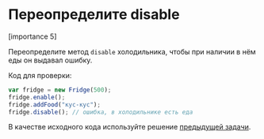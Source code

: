 # Переопределите disable

[importance 5]

Переопределите метод `disable` холодильника, чтобы при наличии в нём еды он выдавал ошибку.


Код для проверки:

```js
var fridge = new Fridge(500); 
fridge.enable();
fridge.addFood("кус-кус");
fridge.disable(); // ошибка, в холодильнике есть еда
```

В качестве исходного кода используйте решение [предыдущей задачи](/task/add-methods-fridge).
